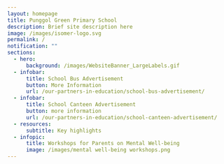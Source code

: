 ```yaml
---
layout: homepage
title: Punggol Green Primary School
description: Brief site description here
image: /images/isomer-logo.svg
permalink: /
notification: ""
sections:
  - hero:
      background: /images/WebsiteBanner_LargeLabels.gif
  - infobar:
      title: School Bus Advertisement
      button: More Information
      url: /our-partners-in-education/school-bus-advertisement/
  - infobar:
      title: School Canteen Advertisement
      button: more information
      url: /our-partners-in-education/school-canteen-advertisement/
  - resources:
      subtitle: Key highlights
  - infopic:
      title: Workshops for Parents on Mental Well-being
      image: /images/mental well-being workshops.png
---
```


